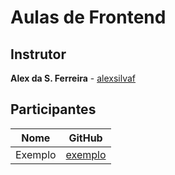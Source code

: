 # Aulas de Frontend

## Instrutor
**Alex da S. Ferreira** - [alexsilvaf](https://github.com/alexsilvaf)

## Participantes

| Nome | GitHub |
|------|--------|
| Exemplo | [exemplo](http://github.com/exemplo)
